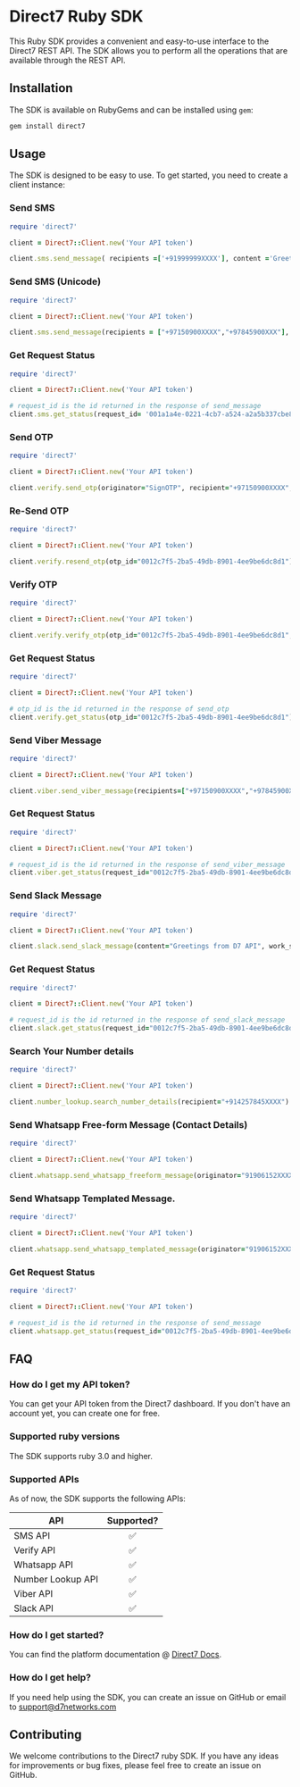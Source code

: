 # Direct7 Ruby SDK

This Ruby SDK provides a convenient and easy-to-use interface to the Direct7 REST API. The SDK allows you to perform
all the operations that are available through the REST API.

## Installation

The SDK is available on RubyGems and can be installed using `gem`:

```bash
gem install direct7
```

## Usage

The SDK is designed to be easy to use. To get started, you need to create a client instance:


### Send SMS

```ruby
require 'direct7'

client = Direct7::Client.new('Your API token')

client.sms.send_message( recipients =['+91999999XXXX'], content ='Greetings from D7 API', originator ='SignOTP', report_url ='https://the_url_to_recieve_delivery_report.com', unicode =true)
```

### Send SMS (Unicode)

```ruby
require 'direct7'

client = Direct7::Client.new('Your API token')

client.sms.send_message(recipients = ["+97150900XXXX","+97845900XXX"], content = "مرحبا بالعالم!", originator = "SignOTP", report_url = "https://the_url_to_recieve_delivery_report.com", unicode = True)
```

### Get Request Status

```ruby
require 'direct7'

client = Direct7::Client.new('Your API token')

# request_id is the id returned in the response of send_message
client.sms.get_status(request_id= '001a1a4e-0221-4cb7-a524-a2a5b337cbe8')
```

### Send OTP

```ruby
require 'direct7'

client = Direct7::Client.new('Your API token')

client.verify.send_otp(originator="SignOTP", recipient="+97150900XXXX", content = "Greetings from D7 API, your mobile verification code is: {}", expiry = 600, data_coding = "text")
```

### Re-Send OTP

```ruby
require 'direct7'

client = Direct7::Client.new('Your API token')

client.verify.resend_otp(otp_id="0012c7f5-2ba5-49db-8901-4ee9be6dc8d1")
```

### Verify OTP

```ruby
require 'direct7'

client = Direct7::Client.new('Your API token')

client.verify.verify_otp(otp_id="0012c7f5-2ba5-49db-8901-4ee9be6dc8d1", otp_code="1425")
```

### Get Request Status

```ruby
require 'direct7'

client = Direct7::Client.new('Your API token')

# otp_id is the id returned in the response of send_otp
client.verify.get_status(otp_id="0012c7f5-2ba5-49db-8901-4ee9be6dc8d1")
```

### Send Viber Message

```ruby
require 'direct7'

client = Direct7::Client.new('Your API token')

client.viber.send_viber_message(recipients=["+97150900XXXX","+97845900XXX"], content="Greetings from D7 API", label="PROMOTION", originator="INFO2WAY", call_back_url="https://the_url_to_recieve_delivery_report.com")
```


### Get Request Status

```ruby
require 'direct7'

client = Direct7::Client.new('Your API token')

# request_id is the id returned in the response of send_viber_message
client.viber.get_status(request_id="0012c7f5-2ba5-49db-8901-4ee9be6dc8d1")
```

### Send Slack Message

```ruby
require 'direct7'

client = Direct7::Client.new('Your API token')

client.slack.send_slack_message(content="Greetings from D7 API", work_space_name="WorkspaceName", channel_name="ChannelName", report_url="https://the_url_to_recieve_delivery_report.com")
```


### Get Request Status

```ruby
require 'direct7'

client = Direct7::Client.new('Your API token')

# request_id is the id returned in the response of send_slack_message
client.slack.get_status(request_id="0012c7f5-2ba5-49db-8901-4ee9be6dc8d1")
```

### Search Your Number details

```ruby
require 'direct7'

client = Direct7::Client.new('Your API token')

client.number_lookup.search_number_details(recipient="+914257845XXXX")
```

### Send Whatsapp Free-form Message (Contact Details)

```ruby
require 'direct7'

client = Direct7::Client.new('Your API token')

client.whatsapp.send_whatsapp_freeform_message(originator="91906152XXXX", recipient="91906152XXXX", message_type="CONTACTS", first_name="Amal", last_name="Anu", display_name="Amal Anu", phone="91906152XXXX", email = "amal@gmail.com")
```

### Send Whatsapp Templated Message.

```ruby
require 'direct7'

client = Direct7::Client.new('Your API token')

client.whatsapp.send_whatsapp_templated_message(originator="91906152XXXX", recipient="91906152XXXX", message_type="TEMPLATE", template_id="monthly_promotion", body_parameter_values={"0": "promotion"})
```

### Get Request Status

```ruby
require 'direct7'

client = Direct7::Client.new('Your API token')

# request_id is the id returned in the response of send_message
client.whatsapp.get_status(request_id="0012c7f5-2ba5-49db-8901-4ee9be6dc8d1")
```

## FAQ

### How do I get my API token?

You can get your API token from the Direct7 dashboard. If you don't have an account yet, you can create one for free.

### Supported ruby versions

The SDK supports ruby 3.0 and higher.

### Supported APIs

As of now, the SDK supports the following APIs:

| API                    |        Supported?        |
|------------------------|:------------------------:|
| SMS API                |            ✅             |
| Verify API             |            ✅             |
| Whatsapp API           |            ✅             |
| Number Lookup API      |            ✅             |
| Viber API              |            ✅             |
| Slack API              |            ✅             |

### How do I get started?

You can find the platform documentation @ [Direct7 Docs](https://d7networks.com/docs/).

### How do I get help?

If you need help using the SDK, you can create an issue on GitHub or email to support@d7networks.com

## Contributing

We welcome contributions to the Direct7 ruby SDK. If you have any ideas for improvements or bug fixes, please feel
free to create an issue on GitHub.
